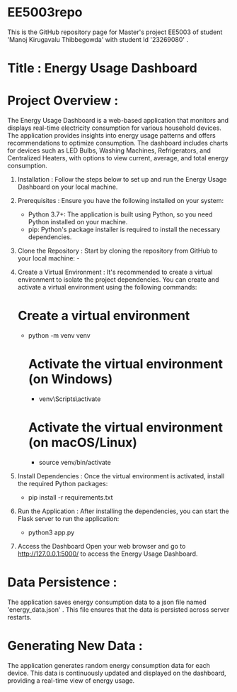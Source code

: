 # EE5003repo 
This is the GitHub repository page for Master's project EE5003 of student 'Manoj Kirugavalu Thibbegowda' with student Id '23269080' .

# Title : Energy Usage Dashboard

# Project Overview :

The Energy Usage Dashboard is a web-based application that monitors and displays real-time electricity consumption for various household devices. The application provides insights into energy usage patterns and offers recommendations to optimize consumption. The dashboard includes charts for devices such as LED Bulbs, Washing Machines, Refrigerators, and Centralized Heaters, with options to view current, average, and total energy consumption.

1. Installation :
    Follow the steps below to set up and run the Energy Usage Dashboard on your local machine.

2. Prerequisites :
    Ensure you have the following installed on your system:

      - Python 3.7+: The application is built using Python, so you need Python installed on your machine.
      - pip: Python's package installer is required to install the necessary dependencies.

3. Clone the Repository :
    Start by cloning the repository from GitHub to your local machine:
       - 

5. Create a Virtual Environment :
    It's recommended to create a virtual environment to isolate the project dependencies. You can create and           activate a virtual environment using the following commands:

    # Create a virtual environment
      - python -m venv venv

        # Activate the virtual environment (on Windows)
          - venv\Scripts\activate

        # Activate the virtual environment (on macOS/Linux)
          - source venv/bin/activate
              
6. Install Dependencies :
    Once the virtual environment is activated, install the required Python packages:
   
    - pip install -r requirements.txt
  
7. Run the Application :
    After installing the dependencies, you can start the Flask server to run the application:
   
    - python3 app.py
  
8. Access the Dashboard
    Open your web browser and go to http://127.0.0.1:5000/ to access the Energy Usage Dashboard.



# Data Persistence :
The application saves energy consumption data to a json file named 'energy_data.json' . This file ensures that the data is persisted across server restarts.

# Generating New Data :
The application generates random energy consumption data for each device. This data is continuously updated and displayed on the dashboard, providing a real-time view of energy usage.
